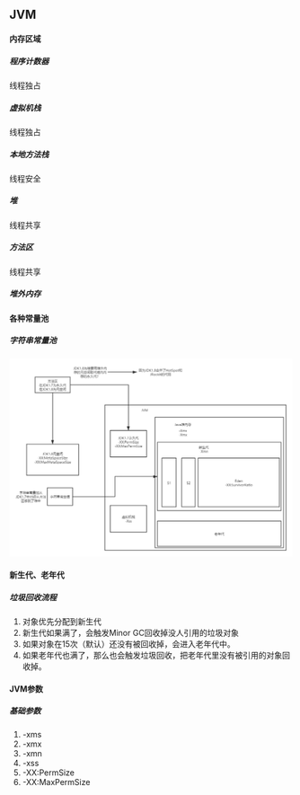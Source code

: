 ## JVM

#### 内存区域
##### 程序计数器
线程独占
##### 虚拟机栈
线程独占
##### 本地方法栈
线程安全
##### 堆
线程共享
##### 方法区
线程共享
##### 堆外内存

#### 各种常量池 

##### 字符串常量池

![内存空间](../../z-image/java/jvm/内存.png)

#### 新生代、老年代

##### 垃圾回收流程
1. 对象优先分配到新生代
2. 新生代如果满了，会触发Minor GC回收掉没人引用的垃圾对象
3. 如果对象在15次（默认）还没有被回收掉，会进入老年代中。
4. 如果老年代也满了，那么也会触发垃圾回收，把老年代里没有被引用的对象回收掉。


#### JVM参数


##### 基础参数
1. -xms
2. -xmx
3. -xmn
4. -xss
5. -XX:PermSize
6. -XX:MaxPermSize